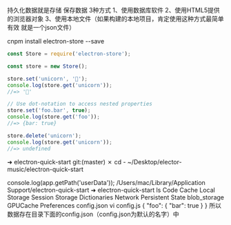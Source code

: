 持久化数据就是存储 保存数据
3种方式
1、使用数据库软件
2、使用HTML5提供的浏览器对象
3、使用本地文件（如果构建的本地项目，肯定使用这种方式最简单有效 就是一个json文件）

cnpm install electron-store --save

```js
const Store = require('electron-store');

const store = new Store();

store.set('unicorn', '🦄');
console.log(store.get('unicorn'));
//=> '🦄'

// Use dot-notation to access nested properties
store.set('foo.bar', true);
console.log(store.get('foo'));
//=> {bar: true}

store.delete('unicorn');
console.log(store.get('unicorn'));
//=> undefined
```

➜  electron-quick-start git:(master) ✗ cd -
~/Desktop/elector-music/electron-quick-start

console.log(app.getPath('userData'));
/Users/mac/Library/Application Support/electron-quick-start
➜  electron-quick-start ls
Code Cache               Local Storage            Session Storage
Dictionaries             Network Persistent State blob_storage
GPUCache                 Preferences              config.json
vi config.js
{
        "foo": {
                "bar": true
        }
}
所以数据存在目录下面的config.json（config.json为默认的名字）中
